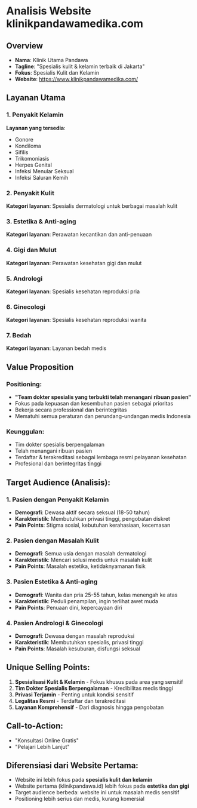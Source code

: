 # Analisis Website klinikpandawamedika.com

## Overview
- **Nama**: Klinik Utama Pandawa
- **Tagline**: "Spesialis kulit & kelamin terbaik di Jakarta"
- **Fokus**: Spesialis Kulit dan Kelamin
- **Website**: https://www.klinikpandawamedika.com/

## Layanan Utama

### 1. Penyakit Kelamin
**Layanan yang tersedia**:
- Gonore
- Kondiloma
- Sifilis
- Trikomoniasis
- Herpes Genital
- Infeksi Menular Seksual
- Infeksi Saluran Kemih

### 2. Penyakit Kulit
**Kategori layanan**: Spesialis dermatologi untuk berbagai masalah kulit

### 3. Estetika & Anti-aging
**Kategori layanan**: Perawatan kecantikan dan anti-penuaan

### 4. Gigi dan Mulut
**Kategori layanan**: Perawatan kesehatan gigi dan mulut

### 5. Andrologi
**Kategori layanan**: Spesialis kesehatan reproduksi pria

### 6. Ginecologi
**Kategori layanan**: Spesialis kesehatan reproduksi wanita

### 7. Bedah
**Kategori layanan**: Layanan bedah medis

## Value Proposition

### Positioning:
- **"Team dokter spesialis yang terbukti telah menangani ribuan pasien"**
- Fokus pada kepuasan dan kesembuhan pasien sebagai prioritas
- Bekerja secara professional dan berintegritas
- Mematuhi semua peraturan dan perundang-undangan medis Indonesia

### Keunggulan:
- Tim dokter spesialis berpengalaman
- Telah menangani ribuan pasien
- Terdaftar & terakreditasi sebagai lembaga resmi pelayanan kesehatan
- Profesional dan berintegritas tinggi

## Target Audience (Analisis):

### 1. **Pasien dengan Penyakit Kelamin**
- **Demografi**: Dewasa aktif secara seksual (18-50 tahun)
- **Karakteristik**: Membutuhkan privasi tinggi, pengobatan diskret
- **Pain Points**: Stigma sosial, kebutuhan kerahasiaan, kecemasan

### 2. **Pasien dengan Masalah Kulit**
- **Demografi**: Semua usia dengan masalah dermatologi
- **Karakteristik**: Mencari solusi medis untuk masalah kulit
- **Pain Points**: Masalah estetika, ketidaknyamanan fisik

### 3. **Pasien Estetika & Anti-aging**
- **Demografi**: Wanita dan pria 25-55 tahun, kelas menengah ke atas
- **Karakteristik**: Peduli penampilan, ingin terlihat awet muda
- **Pain Points**: Penuaan dini, kepercayaan diri

### 4. **Pasien Andrologi & Ginecologi**
- **Demografi**: Dewasa dengan masalah reproduksi
- **Karakteristik**: Membutuhkan spesialis, privasi tinggi
- **Pain Points**: Masalah kesuburan, disfungsi seksual

## Unique Selling Points:
1. **Spesialisasi Kulit & Kelamin** - Fokus khusus pada area yang sensitif
2. **Tim Dokter Spesialis Berpengalaman** - Kredibilitas medis tinggi
3. **Privasi Terjamin** - Penting untuk kondisi sensitif
4. **Legalitas Resmi** - Terdaftar dan terakreditasi
5. **Layanan Komprehensif** - Dari diagnosis hingga pengobatan

## Call-to-Action:
- "Konsultasi Online Gratis"
- "Pelajari Lebih Lanjut"

## Diferensiasi dari Website Pertama:
- Website ini lebih fokus pada **spesialis kulit dan kelamin**
- Website pertama (klinikpandawa.id) lebih fokus pada **estetika dan gigi**
- Target audience berbeda: website ini untuk masalah medis sensitif
- Positioning lebih serius dan medis, kurang komersial

